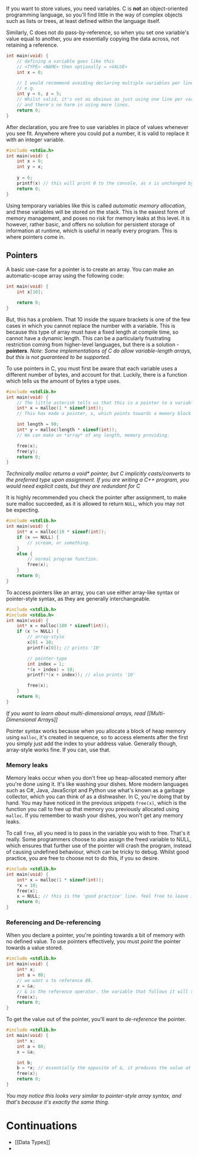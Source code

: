 If you want to store values, you need variables.
C is **not** an object-oriented programming language, so you'll find little in the way of complex objects such as lists or trees, at least defined within the language itself.

Similarly, C does not do pass-by-reference, so when you set one variable's value equal to another, you are essentially copying the data across, not retaining a reference.
```c
int main(void) {
	// defining a variable goes like this
	// <TYPE> <NAME> then optionally = <VALUE>
	int x = 0;

	// I would recommend avoiding declaring multiple variables per line
	// e.g.
	int y = 6, z = 5;
	// Whilst valid, it's not as obvious as just using one line per variable
	// and there's no harm in using more lines.
	return 0;
}
```

After declaration, you are free to use variables in place of values whenever you see fit.
Anywhere where you could put a number, it is valid to replace it with an integer variable.
```c 
#include <stdio.h>
int main(void) {
	int x = 0;
	int y = x;
	
	y = 6;
	printf(x) // this will print 0 to the console, as x is unchanged by y's reassignment.
	return 0;
}
```

Using temporary variables like this is called *automatic memory allocation*, and these variables will be stored on the stack. 
This is the easiest form of memory management, and poses no risk for memory leaks at this level. It is however, rather basic, and offers no solution for persistent storage of information at runtime, which is useful in nearly every program. This is where pointers come in.

## Pointers
A basic use-case for a pointer is to create an array. 
You can make an automatic-scope array using the following code:
```c title:'automatic arrays'
int main(void) {
	int x[10];

	return 0;
}
```
But, this has a problem. That 10 inside the square brackets is one of the few cases in which you cannot replace the number with a variable. This is because this type of array must have a fixed length at compile time, so cannot have a dynamic length. This can be a particularly frustrating restriction coming from higher-level languages, but there is a solution - **pointers**.
*Note: Some implementations of C do allow variable-length arrays, but this is not guaranteed to be supported.*

To use pointers in C, you must first be aware that each variable uses a different number of bytes, and account for that. Luckily, there is a function which tells us the amount of bytes a type uses.
```c title:pointers
#include <stdlib.h>
int main(void) {
	// The little asterisk tells us that this is a pointer to a variable of type int.
	int* x = malloc(1 * sizeof(int));
	// This has made a pointer, x, which points towards a memory block with one undefined integer in it.

	int length = 90;
	int* y = malloc(length * sizeof(int));
	// We can make an *array* of any length, memory providing. 

	free(x);
	free(y);
	return 0;
}
```
*Technically malloc returns a void\* pointer, but C implicitly casts/converts to the preferred type upon assignment. If you are writing a C++ program, you would need explicit casts, but they are redundant for C*

It is highly recommended you check the pointer after assignment, to make sure malloc succeeded, as it is allowed to return `NULL`, which you may not be expecting.
```c title:"NULL checking"
#include <stdlib.h>
int main(void) {
	int* x = malloc(10 * sizeof(int));
	if (x == NULL) {
		// scream, or something.
	}
	else {
		// normal program function.
		free(x);
	}
	return 0;
}
```

To access pointers like an array, you can use either array-like syntax or pointer-style syntax, as they are generally interchangeable. 
```c title:'using pointer-style syntax'
#include <stdlib.h>
#include <stdio.h>
int main(void) {
	int* x = malloc(100 * sizeof(int));
	if (x != NULL) {
		// array-style
		x[0] = 10;
		printf(x[0]); // prints '10'

		// pointer-type
		int index = 1;
		*(x + index) = 10;
		printf(*(x + index)); // also prints '10'

		free(x);
	}
	return 0;
}
```
*If you want to learn about multi-dimensional arrays, read [[Multi-Dimensional Arrays]]*

Pointer syntax works because when you allocate a block of heap memory using `malloc`, it's created in sequence, so to access elements after the first you simply just add the index to your address value.
Generally though, array-style works fine. If you can, use that. 

### Memory leaks
Memory leaks occur when you don't free up heap-allocated memory after you're done using it. It's like washing your dishes. More modern languages such as C#, Java, JavaScript and Python use what's known as a garbage collector, which you can think of as a dishwasher. In C, you're doing that by hand. 
You may have noticed in the previous snippets `free(x)`, which is the function you call to free up that memory you previously allocated using `malloc`. 
If you remember to wash your dishes, you won't get any memory leaks.

To call `free`, all you need is to pass in the variable you wish to free. That's it really.
Some programmers choose to also assign the freed variable to NULL, which ensures that further use of the pointer will crash the program, instead of causing undefined behaviour, which can be tricky to debug. Whilst good practice, you are free to choose not to do this, if you so desire.
```c title:'good practice example'
#include <stdlib.h>
int main(void) {
	int* x = malloc(1 * sizeof(int));
	*x = 10;
	free(x);
	x = NULL; // this is the 'good practice' line. feel free to leave it out.
	return 0;
}
```

### Referencing and De-referencing
When you declare a pointer, you're pointing towards a bit of memory with no defined value. To use pointers effectively, you must *point* the pointer towards a value stored. 
```c title:referencing
#include <stdlib.h>
int main(void) {
	int* x;
	int a = 88;
	// we want x to reference 88.
	x = &a;
	// & is the reference operator. the variable that follows it will then produce it's memory address, which we can use in the pointer.
	free(x);
	return 0;
}
```
To get the value out of the pointer, you'll want to *de-reference* the pointer. 
```c title:de-referencing
#include <stdlib.h>
int main(void) {
	int* x;
	int a = 88;
	x = &a;

	int b;
	b = *x; // essentially the opposite of &, it produces the value at an address.
	free(x);
	return 0;
}
```
*You may notice this looks very similar to pointer-style array syntax, and that's because it's exactly the same thing.*


# Continuations
- [[Data Types]]
- 
